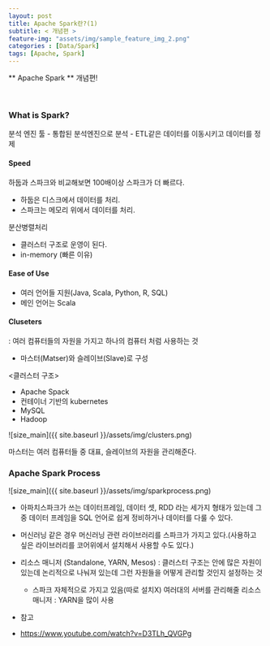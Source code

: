 ```yaml
---
layout: post
title: Apache Spark란?(1)
subtitle: < 개념편 >
feature-img: "assets/img/sample_feature_img_2.png"
categories : [Data/Spark]
tags: [Apache, Spark]
---
```


** Apache Spark ** 개념편!


<br>

### What is Spark?

분석 엔진 툴
	- 통합된 분석엔진으로 분석
	- ETL같은 데이터를 이동시키고 데이터를 정제


#### Speed

하둡과 스파크와 비교해보면 100배이상 스파크가 더 빠르다.
- 하둡은 디스크에서 데이터를 처리.
- 스파크는 메모리 위에서 데이터를 처리.

분산병렬처리
- 클러스터 구조로 운영이 된다.
- in-memory (빠른 이유)

#### Ease of Use
- 여러 언어들 지원(Java, Scala, Python, R, SQL)
- 메인 언어는 Scala
	

#### Cluseters 
: 여러 컴퓨터들의 자원을 가지고 하나의 컴퓨터 처럼 사용하는 것
- 마스터(Matser)와 슬레이브(Slave)로 구성



<클러스터 구조>
- Apache Spack
- 컨테이너 기반의 kubernetes
- MySQL
- Hadoop


![size_main]({{ site.baseurl }}/assets/img/clusters.png)

마스터는 여러 컴퓨터들 중 대표, 슬레이브의 자원을 관리해준다.



### Apache Spark Process

![size_main]({{ site.baseurl }}/assets/img/sparkprocess.png)

- 아파치스파크가 쓰는 데이터프레임, 데이터 셋, RDD 라는 세가지 형태가 있는데 그 중 데이터 프레임을 SQL 언어로 쉽게 정비하거나 데이터를 다룰 수 있다.

- 머신러닝 같은 경우 머신러닝 관련 라이브러리를 스파크가 가지고 있다.(사용하고 싶은 라이브러리를 코어위에서 설치해서 사용할 수도 있다.)

- 리소스 매니저 (Standalone, YARN, Mesos)
: 클러스터 구조는 안에 많은 자원이있는데 논리적으로 나눠져 있는데 그런 자원들을 어떻게 관리할 것인지 설정하는 것

	- 스파크 자체적으로 가지고 있음(따로 설치X)
	여러대의 서버를 관리해줄 리소스 매니저 : YARN을 많이 사용




* 참고

- https://www.youtube.com/watch?v=D3TLh_QVGPg

